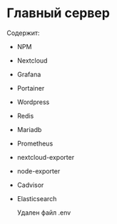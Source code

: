 # Главный сервер
  Содержит:
- NPM
- Nextcloud
- Grafana
- Portainer
- Wordpress
- Redis
- Mariadb
- Prometheus
- nextcloud-exporter
- node-exporter
- Cadvisor
- Elasticsearch





  Удален файл .env
